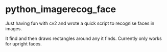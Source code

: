 # python_imagerecog_face
Just having fun with cv2 and wrote a quick script to recognise faces in images.

It find and then draws rectangles around any it finds. Currently only works for upright faces.


